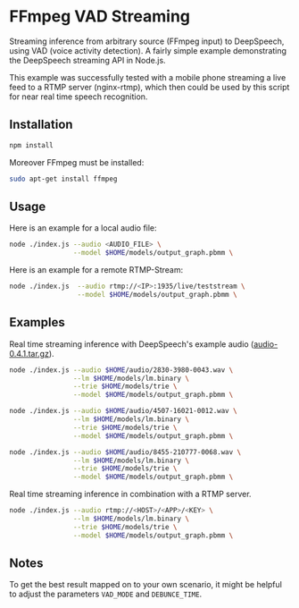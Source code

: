 # FFmpeg VAD Streaming

Streaming inference from arbitrary source (FFmpeg input) to DeepSpeech, using VAD (voice activity detection). A fairly simple example demonstrating the DeepSpeech streaming API in Node.js.

This example was successfully tested with a mobile phone streaming a live feed to a RTMP server (nginx-rtmp), which then could be used by this script for near real time speech recognition.

## Installation

```bash
npm install
```

Moreover FFmpeg must be installed:

```bash
sudo apt-get install ffmpeg
```

## Usage

Here is an example for a local audio file:
```bash
node ./index.js --audio <AUDIO_FILE> \
                --model $HOME/models/output_graph.pbmm \
```

Here is an example for a remote RTMP-Stream:
```bash
node ./index.js  --audio rtmp://<IP>:1935/live/teststream \
                 --model $HOME/models/output_graph.pbmm \
```

## Examples
Real time streaming inference with DeepSpeech's example audio ([audio-0.4.1.tar.gz](https://github.com/mozilla/DeepSpeech/releases/download/v0.4.1/audio-0.4.1.tar.gz)).
```bash
node ./index.js --audio $HOME/audio/2830-3980-0043.wav \
                --lm $HOME/models/lm.binary \
                --trie $HOME/models/trie \
                --model $HOME/models/output_graph.pbmm \
```
```bash
node ./index.js --audio $HOME/audio/4507-16021-0012.wav \
                --lm $HOME/models/lm.binary \
                --trie $HOME/models/trie \
                --model $HOME/models/output_graph.pbmm \
```
```bash
node ./index.js --audio $HOME/audio/8455-210777-0068.wav \
                --lm $HOME/models/lm.binary \
                --trie $HOME/models/trie \
                --model $HOME/models/output_graph.pbmm \
```
Real time streaming inference in combination with a RTMP server.
```bash
node ./index.js --audio rtmp://<HOST>/<APP>/<KEY> \
                --lm $HOME/models/lm.binary \
                --trie $HOME/models/trie \
                --model $HOME/models/output_graph.pbmm \
```

## Notes
To get the best result mapped on to your own scenario, it might be helpful to adjust the parameters `VAD_MODE` and `DEBUNCE_TIME`.